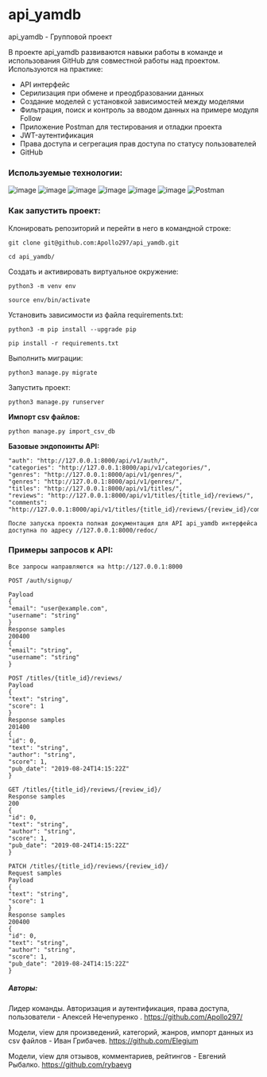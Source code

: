 # api_yamdb
api_yamdb - Групповой проект


В проекте api_yamdb развиваются навыки работы в команде и использования GitHub для совместной работы над проектом. Используются на практике:

- API интерфейс
- Серилизация при обмене и преодбразовании данных
- Создание моделей с установкой зависимостей между моделями
- Фильтрация, поиск и контроль за вводом данных на примере модуля Follow
- Приложение Postman для тестирования и отладки проекта
- JWT-аутентификация
- Права доступа и сегрегация прав доступа по статусу пользователей
- GitHub

### Используемые технологии:
![image](https://img.shields.io/badge/Python-FFD43B?style=for-the-badge&logo=python&logoColor=blue)
![image](https://img.shields.io/badge/SQLite-07405E?style=for-the-badge&logo=sqlite&logoColor=white)
![image](https://img.shields.io/badge/Django-092E20?style=for-the-badge&logo=django&logoColor=green)
![image](https://img.shields.io/badge/django%20rest-ff1709?style=for-the-badge&logo=django&logoColor=white)
![image](https://img.shields.io/badge/VSCode-0078D4?style=for-the-badge&logo=visual%20studio%20code&logoColor=white)
![image](https://img.shields.io/badge/GitHub-100000?style=for-the-badge&logo=github&logoColor=white)
![Postman](https://img.shields.io/badge/Postman-FF6C37?style=for-the-badge&logo=postman&logoColor=white)


### Как запустить проект:

Клонировать репозиторий и перейти в него в командной строке:

```
git clone git@github.com:Apollo297/api_yamdb.git
```

```
cd api_yamdb/
```

Cоздать и активировать виртуальное окружение:

```
python3 -m venv env
```

```
source env/bin/activate
```

Установить зависимости из файла requirements.txt:

```
python3 -m pip install --upgrade pip
```

```
pip install -r requirements.txt
```

Выполнить миграции:

```
python3 manage.py migrate
```

Запустить проект:

```
python3 manage.py runserver
```

**Импорт csv файлов:**
```
python manage.py import_csv_db
```

**Базовые эндопоинты API:**
```
"auth": "http://127.0.0.1:8000/api/v1/auth/",
"categories": "http://127.0.0.1:8000/api/v1/categories/",
"genres": "http://127.0.0.1:8000/api/v1/genres/",
"genres": "http://127.0.0.1:8000/api/v1/genres/",
"titles": "http://127.0.0.1:8000/api/v1/titles/",
"reviews": "http://127.0.0.1:8000/api/v1/titles/{title_id}/reviews/",
"comments": "http://127.0.0.1:8000/api/v1/titles/{title_id}/reviews/{review_id}/comments/",
```

```
После запуска проекта полная документация для API api_yamdb интерфейса
доступна по адресу //127.0.0.1:8000/redoc/ 
```

### Примеры запросов к API:

```
Все запросы направляются на http://127.0.0.1:8000
```

```
POST /auth/signup/

Payload
{
"email": "user@example.com",
"username": "string"
}
Response samples
200400
{
"email": "string",
"username": "string"
}
```


```
POST /titles/{title_id}/reviews/
Payload
{
"text": "string",
"score": 1
}
Response samples
201400
{
"id": 0,
"text": "string",
"author": "string",
"score": 1,
"pub_date": "2019-08-24T14:15:22Z"
}
```

```
GET /titles/{title_id}/reviews/{review_id}/
Response samples
200
{
"id": 0,
"text": "string",
"author": "string",
"score": 1,
"pub_date": "2019-08-24T14:15:22Z"
}
```

```
PATCH /titles/{title_id}/reviews/{review_id}/
Request samples
Payload
{
"text": "string",
"score": 1
}
Response samples
200400
{
"id": 0,
"text": "string",
"author": "string",
"score": 1,
"pub_date": "2019-08-24T14:15:22Z"
}
```
##### Авторы:

Лидер команды. Авторизация и аутентификация, права доступа, пользователи - Алексей Нечепуренко .
https://github.com/Apollo297/

Модели, view для произведений, категорий, жанров, импорт данных из csv файлов - Иван Грибачев.
https://github.com/Elegium

Модели, view для отзывов, комментариев, рейтингов - Евгений Рыбалко.
https://github.com/rybaevg



